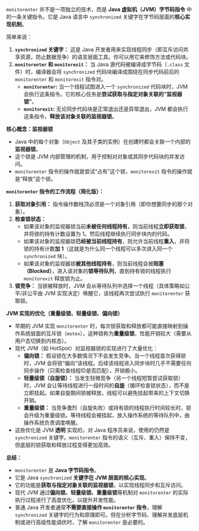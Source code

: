`monitorenter` 并不是一项独立的技术，而是 **Java 虚拟机（JVM）字节码指令** 中的一条关键指令。它是 Java 语言中 `synchronized` 关键字在字节码层面的**核心实现机制**。

简单来说：

1.  **`synchronized` 关键字：** 这是 Java 开发者用来实现线程同步（即互斥访问共享资源，防止数据竞争）的语言层面工具。你可以用它来修饰方法或代码块。
2.  **`monitorenter` 和 `monitorexit`：** 当 Java 源代码被编译成字节码（`.class` 文件）时，编译器会将 `synchronized` 代码块编译成围绕在同步代码前后的 `monitorenter` 和 `monitorexit` 指令对。
    *   **`monitorenter`:** 当一个线程试图进入一个 `synchronized` 代码块时，JVM 会执行这条指令。它的核心任务是**尝试获取与指定对象关联的“监视器锁”**。
    *   **`monitorexit`:** 无论同步代码块是正常退出还是异常退出，JVM 都会执行这条指令，**释放该对象关联的监视器锁**。

**核心概念：监视器锁**

*   Java 中的每个对象（`Object` 及其子类的实例）在创建时都会关联一个内部的**监视器锁**。
*   这个锁是 JVM 内部管理的机制，用于控制对对象或其同步代码块的并发访问。
*   `monitorenter` 指令的操作就是尝试“占有”这个锁，`monitorexit` 指令的操作就是“释放”这个锁。

**`monitorenter` 指令的工作流程（简化版）：**

1.  **获取对象引用：** 指令操作数栈顶必须是一个对象引用（即你想要同步的那个对象）。
2.  **检查锁状态：**
    *   如果该对象的监视器锁当前**未被任何线程持有**，则当前线程**立即获取锁**，并将锁的持有计数设置为 1。然后线程继续执行同步块内的代码。
    *   如果该对象的监视器锁**已经被当前线程持有**，则允许当前线程**重入**，并将锁的持有计数**加 1**（这就是为什么同一个线程可以多次进入同一个 `synchronized` 块）。
    *   如果该对象的监视器锁**被其他线程持有**，则当前线程会被**阻塞（Blocked）**，进入该对象的**锁等待队列**，直到持有锁的线程执行 `monitorexit` 释放锁为止。
3.  **锁竞争：** 当锁被释放时，JVM 会从等待队列中选择一个线程（具体策略如公平/非公平由 JVM 实现决定）唤醒它，该线程再次尝试执行 `monitorenter` 获取锁。

**JVM 实现的优化（重量级锁、轻量级锁、偏向锁）**

*   早期的 JVM 实现 `monitorenter` 时，每次锁获取和释放都可能直接映射到操作系统层面的互斥锁（`mutex`），这种锁称为**重量级锁**，性能开销较大（需要从用户态切换到内核态）。
*   现代 JVM（如 HotSpot）对监视器锁的实现进行了大量优化：
    *   **偏向锁：** 假设锁在大多数情况下不会发生竞争。当一个线程首次获得锁时，JVM 会将锁“偏向”该线程。后续该线程进入同步块时几乎不需要任何同步操作（只需检查线程ID是否匹配），开销极小。
    *   **轻量级锁（自旋锁）：** 当发生轻微竞争（另一个线程短暂尝试获取锁）时，JVM 会让等待线程进行一段时间的**自旋**（循环检查锁状态），而不是立即挂起。如果自旋期间锁被释放，线程可以避免挂起带来的上下文切换开销。
    *   **重量级锁：** 当竞争激烈（自旋失败）或持有锁的线程执行时间较长时，锁会升级为重量级锁。等待线程会被挂起，放入操作系统的等待队列中，由操作系统负责调度唤醒。
*   这些优化是 JVM **透明** 实现的，对 Java 程序员来说，使用的仍然是 `synchronized` 关键字。`monitorenter` 指令的语义（互斥、重入）保持不变，但底层的锁获取和释放过程变得更加高效。

**总结：**

*   `monitorenter` 是 **Java 字节码指令**。
*   它是 Java `synchronized` **关键字在 JVM 层面的核心实现**。
*   它的功能是**获取与指定对象关联的监视器锁**，以实现线程同步和互斥访问。
*   现代 JVM 通过**偏向锁、轻量级锁、重量级锁**等机制对 `monitorenter` 的实际执行过程进行了高度优化，以提升并发性能。
*   普通 Java 开发者通常**不需要直接操作 `monitorenter` 指令**，理解 `synchronized` 关键字的行为和原理即可。但在分析字节码、理解并发底层机制或进行高级性能调优时，了解 `monitorenter` 是必要的。